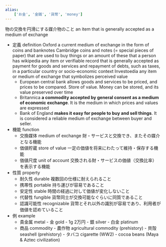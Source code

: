 ```yaml
---
alias:
    ['お金', '金銭', '貨幣', 'money']
---
```

物の交換を円滑にする媒介物のこと
an item that is generally accepted as a medium of exchange
- 定義 definition
    Oxford
        a current medium of exchange in the form of coins and banknotes
    Cambridge
        coins and notes (= special pieces of paper) that are used to buy things or an amount of these that a person has
    wikipedia
        any item or verifiable record that is generally accepted as payment for goods and services and repayment of debts, such as taxes, in a particular country or socio-economic context
    Investoedia
        any item or medium of exchange that symbolizes perceived value
    - European central bank
        allows goods and services to be priced, and prices to be compared. Store of value. Money can be stored, and its value preserved over time
    - Britannica
        **a commodity accepted by general consent as a medium of economic exchange**. It is the medium in which prices and values are expressed
    - Bank of England
        **makes it easy for people to buy and sell things**. It is considered a reliable medium of exchange between buyer and seller.
- 機能 function
    - 交換媒体 medium of exchange
        財・サービスと交換でき、またその媒介となる機能
    - 価値貯蔵 store of value
        一定の価値を将来にわたって維持・保存する機能
    - 価値尺度 unit of account
        交換される財・サービスの価値（交換比率）を表示する機能
- 性質 property
    - 耐久性 durable
        複数回の仕様に耐えられること
    - 携帯性 portable
        持ち運びが容易であること
    - 安定性 stable
        時間の経過に対して価値が変化しないこと    
    - 代替性 fungible
        貨幣同士が交換可能なぐらいに同質であること
    - 認識可能性 recognizable
        貨幣とそれ以外の識別が容易であり、利用者が価値を認めていること
- 例 example 
    - 貴金属 metal
            - 金 gold
	            - 1g 2万円
            - 銀 silver
            - 白金 platinum
    - 商品 commodity
            - 農作物 agricultural commodity (prehistory)
            - 貝殻 seashell (prehistory)
            - タバコ cigarette (WW2)
            - cocoa beans (Maya & Aztec civilization)